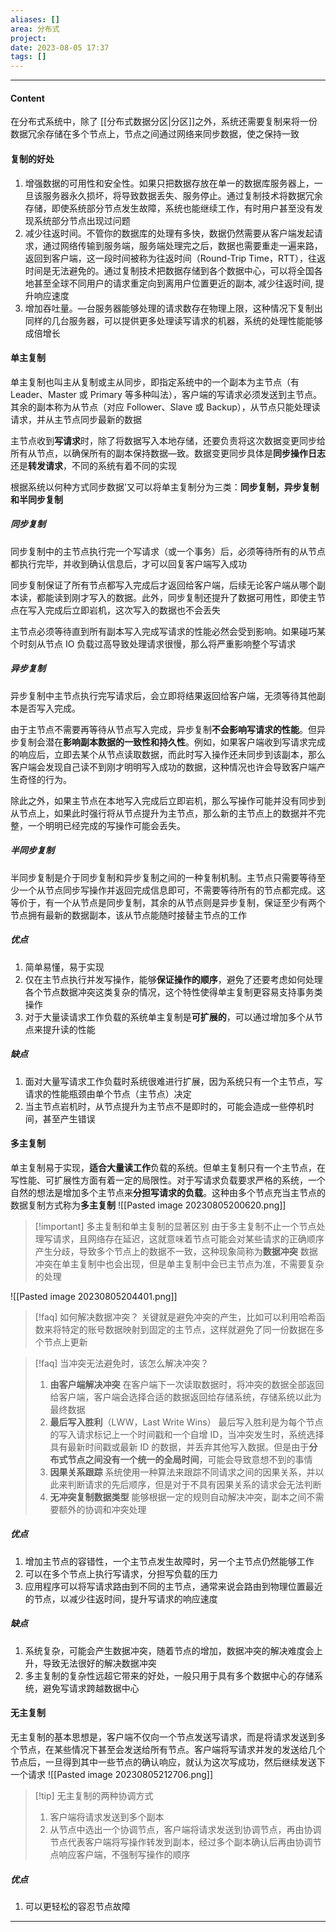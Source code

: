 ```yaml
---
aliases: []
area: 分布式
project: 
date: 2023-08-05 17:37
tags: []
---
```

---
#### Content
在分布式系统中，除了 [[分布式数据分区|分区]]之外，系统还需要复制来将一份数据冗余存储在多个节点上，节点之间通过网络来同步数据，使之保持一致

#### 复制的好处
1. 增强数据的可用性和安全性。如果只把数据存放在单一的数据库服务器上，一旦该服务器永久损坏，将导致数据丢失、服务停止。通过复制技术将数据冗余存储，即使系统部分节点发生故障，系统也能继续工作，有时用户甚至没有发现系统部分节点出现过问题
2. 减少往返时间。不管你的数据库的处理有多快，数据仍然需要从客户端发起请求，通过网络传输到服务端，服务端处理完之后，数据也需要重走一遍来路，返回到客户端，这一段时间被称为往返时间（Round-Trip Time，RTT），往返时间是无法避免的。通过复制技术把数据存储到各个数据中心，可以将全国各地甚至全球不同用户的请求重定向到离用户位置更近的副本, 减少往返时间, 提升响应速度
3. 增加吞吐量。—台服务器能够处理的请求数存在物理上限，这种情况下复制出同样的几台服务器，可以提供更多处理读写请求的机器，系统的处理性能能够成倍增长

#### 单主复制
单主复制也叫主从复制或主从同步，即指定系统中的一个副本为主节点（有 Leader、Master 或 Primary 等多种叫法），客户端的写请求必须发送到主节点。其余的副本称为从节点（对应
Follower、Slave 或 Backup），从节点只能处理读请求，并从主节点同步最新的数据

主节点收到**写请求**时，除了将数据写入本地存储，还要负责将这次数据变更同步给所有从节点，以确保所有的副本保持数据—致。数据变更同步具体是**同步操作日志**还是**转发请求**，不同的系统有着不同的实现

根据系统以何种方式同步数据’又可以将单主复制分为三类：**同步复制，异步复制和半同步复制**

##### 同步复制
同步复制中的主节点执行完一个写请求（或一个事务）后，必须等待所有的从节点都执行完毕，并收到确认信息后，才可以回复客户端写入成功

同步复制保证了所有节点都写入完成后才返回给客户端，后续无论客户端从哪个副本读，都能读到刚才写入的数据。此外，同步复制还提升了数据可用性，即使主节点在写入完成后立即岩机，这次写入的数据也不会丢失

主节点必须等待直到所有副本写入完成写请求的性能必然会受到影响。如果碰巧某个时刻从节点 IO 负载过高导致处理请求很慢，那么将严重影响整个写请求

##### 异步复制
异步复制中主节点执行完写请求后，会立即将结果返回给客户端，无须等待其他副本是否写入完成。

由于主节点不需要再等待从节点写入完成，异步复制**不会影响写请求的性能**。但异步复制会潜在**影响副本数据的一致性和持久性**。例如，如果客户端收到写请求完成的响应后，立即去某个从节点读取数据，而此时写入操作还未同步到该副本，那么客户端会发现自己读不到刚才明明写入成功的数据，这种情况也许会导致客户端产生奇怪的行为。

除此之外，如果主节点在本地写入完成后立即岩机，那么写操作可能并没有同步到从节点上，如果此时强行将从节点提升为主节点，那么新的主节点上的数据并不完整，一个明明已经完成的写操作可能会丢失。

##### 半同步复制
半同步复制是介于同步复制和异步复制之间的一种复制机制。主节点只需要等待至少一个从节点同步写操作并返回完成信息即可，不需要等待所有的节点都完成。这等价于，有一个从节点是同步复制，其余的从节点则是异步复制，保证至少有两个节点拥有最新的数据副本，该从节点能随时接替主节点的工作

##### 优点
1. 简单易懂，易于实现
2. 仅在主节点执行并发写操作，能够**保证操作的顺序**，避免了还要考虑如何处理各个节点数据冲突这类复杂的情况，这个特性使得单主复制更容易支持事务类操作
3. 对于大量读请求工作负载的系统单主复制是**可扩展的**，可以通过增加多个从节点来提升读的性能

##### 缺点
1. 面对大量写请求工作负载时系统很难进行扩展，因为系统只有一个主节点，写请求的性能瓶颈由单个节点（主节点）决定
2. 当主节点岩机时，从节点提升为主节点不是即时的，可能会造成一些停机时间，甚至产生错误

#### 多主复制
单主复制易于实现，**适合大量读工作**负载的系统。但单主复制只有一个主节点，在写性能、可扩展性方面有着一定的局限性。对于写请求负载要求严格的系统，一个自然的想法是增加多个主节点来**分担写请求的负载**。这种由多个节点充当主节点的数据复制方式称为**多主复制**
![[Pasted image 20230805200620.png]]

> [!important] 多主复制和单主复制的显著区别 
> 由于多主复制不止一个节点处理写请求，且网络存在延迟，这就意味着节点可能会对某些请求的正确顺序产生分歧，导致多个节点上的数据不一致，这种现象简称为**数据冲突**
> 数据冲突在单主复制中也会出现，但是单主复制中会已主节点为准，不需要复杂的处理

![[Pasted image 20230805204401.png]]

> [!faq] 如何解决数据冲突？
> 关键就是避免冲突的产生，比如可以利用哈希函数来将特定的账号数据映射到固定的主节点，这样就避免了同一份数据在多个节点上更新

> [!faq] 当冲突无法避免时，该怎么解决冲突？
> 1. **由客户端解决冲突**
>     在客户端下一次读取数据时，将冲突的数据全部返回给客户端，客户端会选择合适的数据返回给存储系统，存储系统以此为最终数据
> 2. **最后写入胜利**（LWW，Last Write Wins）
>     最后写入胜利是为每个节点的写入请求标记上一个时间戳和一个自增 ID，当冲突发生时，系统选择具有最新时间戳或最新 ID 的数据，并丢弃其他写入数据。但是由于**分布式节点之间没有一个统一的全局时间**，可能会导致意想不到的事情
> 3. **因果关系跟踪**
>     系统使用一种算法来跟踪不同请求之间的因果关系，并以此来判断请求的先后顺序，但是对于不具有因果关系的请求会无法判断
> 4. **无冲突复制数据类型**
>     能够根据一定的规则自动解决冲突，副本之间不需要额外的协调和冲突处理

##### 优点
1. 增加主节点的容错性，一个主节点发生故障时，另一个主节点仍然能够工作
2. 可以在多个节点上执行写请求，分担写负载的压力
3. 应用程序可以将写请求路由到不同的主节点，通常来说会路由到物理位置最近的节点，以减少往返时间，提升写请求的响应速度

##### 缺点
1. 系统复杂，可能会产生数据冲突，随着节点的增加，数据冲突的解决难度会上升，导致无法很好的解决数据冲突
2. 多主复制的复杂性远超它带来的好处，一般只用于具有多个数据中心的存储系统，避免写请求跨越数据中心

#### 无主复制
无主复制的基本思想是，客户端不仅向一个节点发送写请求，而是将请求发送到多个节点，在某些情况下甚至会发送给所有节点。客户端将写请求并发的发送给几个节点后，一旦得到其中一些节点的确认响应，就认为这次写成功，然后继续发送下一个请求
![[Pasted image 20230805212706.png]]

> [!tip] 无主复制的两种协调方式
> 1. 客户端将请求发送到多个副本
> 2. 从节点中选出一个协调节点，客户端将请求发送到协调节点，再由协调节点代表客户端将写操作转发到副本，经过多个副本确认后再由协调节点响应客户端，不强制写操作的顺序

##### 优点
1. 可以更轻松的容忍节点故障







---
